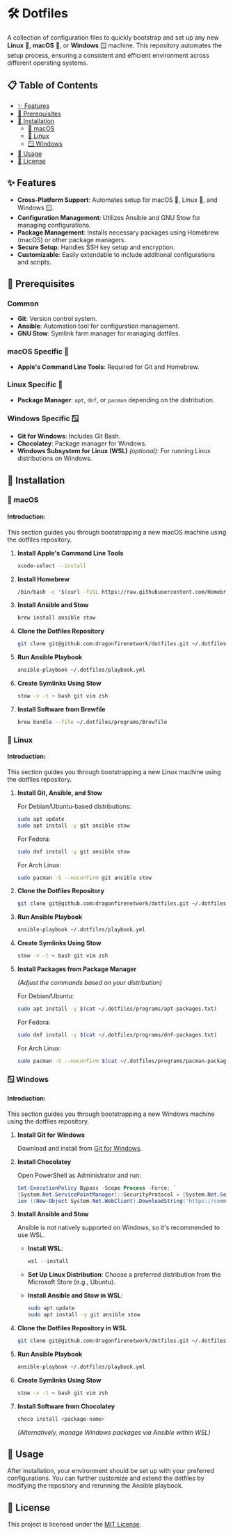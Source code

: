 # 🛠️ Dotfiles

A collection of configuration files to quickly bootstrap and set up any new **Linux** 🐧, **macOS** 🍎, or **Windows** 🪟 machine. This repository automates the setup process, ensuring a consistent and efficient environment across different operating systems.

## 📋 Table of Contents

- [✨ Features](#features)
- [📝 Prerequisites](#prerequisites)
- [🚀 Installation](#installation)
  - [🍎 macOS](#macos)
  - [🐧 Linux](#linux)
  - [🪟 Windows](#windows)
- [🎯 Usage](#usage)
- [📄 License](#license)

## ✨ Features

- **Cross-Platform Support**: Automates setup for macOS 🍎, Linux 🐧, and Windows 🪟.
- **Configuration Management**: Utilizes Ansible and GNU Stow for managing configurations.
- **Package Management**: Installs necessary packages using Homebrew (macOS) or other package managers.
- **Secure Setup**: Handles SSH key setup and encryption.
- **Customizable**: Easily extendable to include additional configurations and scripts.

## 📝 Prerequisites

### Common

- **Git**: Version control system.
- **Ansible**: Automation tool for configuration management.
- **GNU Stow**: Symlink farm manager for managing dotfiles.

### macOS Specific 🍎

- **Apple's Command Line Tools**: Required for Git and Homebrew.

### Linux Specific 🐧

- **Package Manager**: `apt`, `dnf`, or `pacman` depending on the distribution.

### Windows Specific 🪟

- **Git for Windows**: Includes Git Bash.
- **Chocolatey**: Package manager for Windows.
- **Windows Subsystem for Linux (WSL)** *(optional)*: For running Linux distributions on Windows.

## 🚀 Installation

### 🍎 macOS

#### Introduction:

This section guides you through bootstrapping a new macOS machine using the dotfiles repository.

1. **Install Apple's Command Line Tools**

    ```bash
    xcode-select --install
    ```

2. **Install Homebrew**

    ```bash
    /bin/bash -c "$(curl -fsSL https://raw.githubusercontent.com/Homebrew/install/HEAD/install.sh)"
    ```

3. **Install Ansible and Stow**

    ```bash
    brew install ansible stow
    ```

4. **Clone the Dotfiles Repository**

    ```bash
    git clone git@github.com:dragonfirenetwork/dotfiles.git ~/.dotfiles
    ```

5. **Run Ansible Playbook**

    ```bash
    ansible-playbook ~/.dotfiles/playbook.yml
    ```

6. **Create Symlinks Using Stow**

    ```bash
    stow -v -t ~ bash git vim zsh
    ```

7. **Install Software from Brewfile**

    ```bash
    brew bundle --file ~/.dotfiles/programs/Brewfile
    ```

### 🐧 Linux

#### Introduction:

This section guides you through bootstrapping a new Linux machine using the dotfiles repository.

1. **Install Git, Ansible, and Stow**

    For Debian/Ubuntu-based distributions:

    ```bash
    sudo apt update
    sudo apt install -y git ansible stow
    ```

    For Fedora:

    ```bash
    sudo dnf install -y git ansible stow
    ```

    For Arch Linux:

    ```bash
    sudo pacman -S --noconfirm git ansible stow
    ```

2. **Clone the Dotfiles Repository**

    ```bash
    git clone git@github.com:dragonfirenetwork/dotfiles.git ~/.dotfiles
    ```

3. **Run Ansible Playbook**

    ```bash
    ansible-playbook ~/.dotfiles/playbook.yml
    ```

4. **Create Symlinks Using Stow**

    ```bash
    stow -v -t ~ bash git vim zsh
    ```

5. **Install Packages from Package Manager**

    *(Adjust the commands based on your distribution)*

    For Debian/Ubuntu:

    ```bash
    sudo apt install -y $(cat ~/.dotfiles/programs/apt-packages.txt)
    ```

    For Fedora:

    ```bash
    sudo dnf install -y $(cat ~/.dotfiles/programs/dnf-packages.txt)
    ```

    For Arch Linux:

    ```bash
    sudo pacman -S --noconfirm $(cat ~/.dotfiles/programs/pacman-packages.txt)
    ```

### 🪟 Windows

#### Introduction:

This section guides you through bootstrapping a new Windows machine using the dotfiles repository.

1. **Install Git for Windows**

    Download and install from [Git for Windows](https://gitforwindows.org/).

2. **Install Chocolatey**

    Open PowerShell as Administrator and run:

    ```powershell
    Set-ExecutionPolicy Bypass -Scope Process -Force; `
    [System.Net.ServicePointManager]::SecurityProtocol = [System.Net.ServicePointManager]::SecurityProtocol -bor 3072; `
    iex ((New-Object System.Net.WebClient).DownloadString('https://community.chocolatey.org/install.ps1'))
    ```

3. **Install Ansible and Stow**

    Ansible is not natively supported on Windows, so it's recommended to use WSL.

    - **Install WSL**:

        ```powershell
        wsl --install
        ```

    - **Set Up Linux Distribution**: Choose a preferred distribution from the Microsoft Store (e.g., Ubuntu).

    - **Install Ansible and Stow in WSL**:

        ```bash
        sudo apt update
        sudo apt install -y git ansible stow
        ```

4. **Clone the Dotfiles Repository in WSL**

    ```bash
    git clone git@github.com:dragonfirenetwork/dotfiles.git ~/.dotfiles
    ```

5. **Run Ansible Playbook**

    ```bash
    ansible-playbook ~/.dotfiles/playbook.yml
    ```

6. **Create Symlinks Using Stow**

    ```bash
    stow -v -t ~ bash git vim zsh
    ```

7. **Install Software from Chocolatey**

    ```powershell
    choco install <package-name>
    ```

    *(Alternatively, manage Windows packages via Ansible within WSL)*

## 🎯 Usage

After installation, your environment should be set up with your preferred configurations. You can further customize and extend the dotfiles by modifying the repository and rerunning the Ansible playbook.

## 📄 License

This project is licensed under the [MIT License](LICENSE).